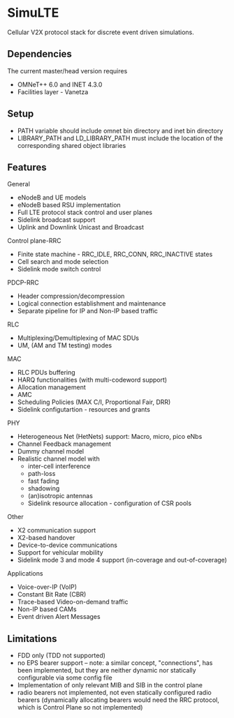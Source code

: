 ﻿SimuLTE
=======

Cellular V2X protocol stack for discrete event driven simulations.

Dependencies
------------

The current master/head version requires

- OMNeT++ 6.0 and INET 4.3.0
- Facilities layer - Vanetza


Setup
-----

- PATH variable should include omnet bin directory and inet bin directory
- LIBRARY_PATH and LD_LIBRARY_PATH must include the location of the corresponding
shared object libraries 


Features
--------

General

- eNodeB and UE models
- eNodeB based RSU implementation
- Full LTE protocol stack control and user planes
- Sidelink broadcast support
- Uplink and Downlink Unicast and Broadcast

Control plane-RRC

- Finite state machine - RRC_IDLE, RRC_CONN, RRC_INACTIVE states
- Cell search and mode selection
- Sidelink mode switch control 

PDCP-RRC

- Header compression/decompression
- Logical connection establishment  and maintenance 
- Separate pipeline for IP and Non-IP based traffic

RLC

- Multiplexing/Demultiplexing of MAC SDUs
- UM, (AM and TM testing) modes

MAC

- RLC PDUs buffering
- HARQ functionalities (with multi-codeword support)
- Allocation management
- AMC
- Scheduling Policies (MAX C/I, Proportional Fair, DRR)
- Sidelink configutartion - resources and grants

PHY

- Heterogeneous Net (HetNets) support: Macro, micro, pico eNbs
- Channel Feedback management
- Dummy channel model
- Realistic channel model with
  - inter-cell interference
  - path-loss
  - fast fading
  - shadowing 
  - (an)isotropic antennas
  - Sidelink resource allocation - configuration of CSR pools

Other

- X2 communication support
- X2-based handover
- Device-to-device communications
- Support for vehicular mobility
- Sidelink mode 3 and mode 4 support (in-coverage and out-of-coverage)

Applications

- Voice-over-IP (VoIP)
- Constant Bit Rate (CBR)
- Trace-based Video-on-demand traffic
- Non-IP based CAMs
- Event driven Alert Messages


Limitations
-----------

- FDD only (TDD not supported)
- no EPS bearer support – note: a similar concept, "connections", has 
  been implemented, but they are neither dynamic nor statically 
  configurable via some config file
- Implementation of only relevant MIB and SIB in the control plane
- radio bearers not implemented, not even statically configured radio 
  bearers (dynamically allocating bearers would need the RRC protocol, 
  which is Control Plane so not implemented)
  
  


